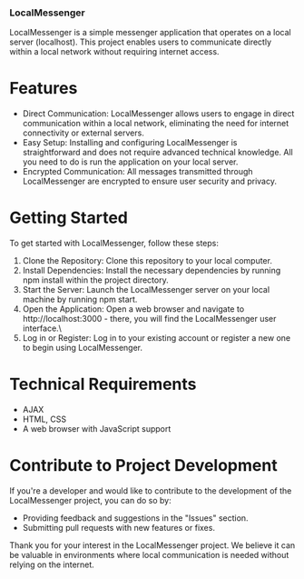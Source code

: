 ### LocalMessenger
 
LocalMessenger is a simple messenger application that operates on a local server (localhost). This project enables users to communicate directly within a local network without requiring internet access.

# Features
- Direct Communication: LocalMessenger allows users to engage in direct communication within a local network, eliminating the need for internet connectivity or external servers.
- Easy Setup: Installing and configuring LocalMessenger is straightforward and does not require advanced technical knowledge. All you need to do is run the application on your local server.
- Encrypted Communication: All messages transmitted through LocalMessenger are encrypted to ensure user security and privacy.

# Getting Started
To get started with LocalMessenger, follow these steps:

1. Clone the Repository: Clone this repository to your local computer.
2. Install Dependencies: Install the necessary dependencies by running npm install within the project directory.
3. Start the Server: Launch the LocalMessenger server on your local machine by running npm start.
4. Open the Application: Open a web browser and navigate to http://localhost:3000 - there, you will find the LocalMessenger user interface.\
5. Log in or Register: Log in to your existing account or register a new one to begin using LocalMessenger.

# Technical Requirements
- AJAX
- HTML, CSS
- A web browser with JavaScript support

# Contribute to Project Development
If you're a developer and would like to contribute to the development of the LocalMessenger project, you can do so by:

 - Providing feedback and suggestions in the "Issues" section.
 - Submitting pull requests with new features or fixes.

Thank you for your interest in the LocalMessenger project. We believe it can be valuable in environments where local communication is needed without relying on the internet.

